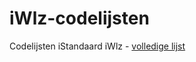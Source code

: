 # iWlz-codelijsten
Codelijsten iStandaard iWlz - [volledige lijst](https://github.com/iStandaarden/iWlz-codelijsten/blob/main/iWlz-codelijsten.md)
